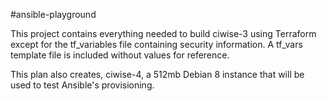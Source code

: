 #ansible-playground

This project contains everything needed to build ciwise-3 using Terraform except for the tf_variables 
file containing security information. A tf_vars template file is included without values for reference.

This plan also creates, ciwise-4, a 512mb Debian 8 instance that will be used to test Ansible's provisioning.



